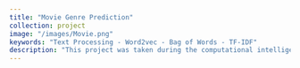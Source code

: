 ```yaml
---
title: "Movie Genre Prediction"
collection: project
image: "/images/Movie.png"
keywords: "Text Processing - Word2vec - Bag of Words - TF-IDF"
description: "This project was taken during the computational intelligence course. The aim of this project was to predict the genre of a film based on its description. For this purpose, three different approaches were used, two of which were the word2vec and tf-idf. In the third method, a combination of both former methods was used. The idea was to change the bag of words to a bag of concepts. To do this, I first performed clustering on the vectors obtained by the word2vec and replaced all synonym words in the test data with only a specific word, hence the word semantic also will be considered by the tf-idf algorithm. Finally, the superiority of the last method over the other two methods was shown."
---
```

